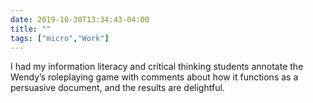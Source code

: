 ```yaml
---
date: 2019-10-30T13:34:43-04:00
title: ""
tags: ["micro","Work"]
---
```

I had my information literacy and critical thinking students annotate the Wendy’s roleplaying game with comments about how it functions as a persuasive document, and the results are delightful.
